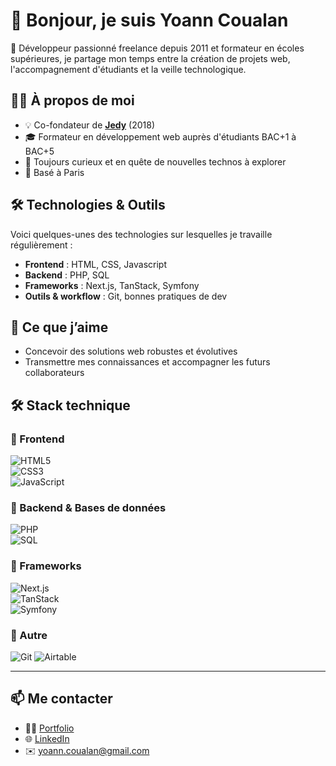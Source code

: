# 👋 Bonjour, je suis Yoann Coualan  

🚀 Développeur passionné freelance depuis 2011 et formateur en écoles supérieures, je partage mon temps entre la création de projets web, l'accompagnement d'étudiants et la veille technologique.

## 👨‍💻 À propos de moi
- 💡 Co-fondateur de [**Jedy**](https://www.jedy.fr/) (2018)
- 🎓 Formateur en développement web auprès d'étudiants BAC+1 à BAC+5
- 🌱 Toujours curieux et en quête de nouvelles technos à explorer
- 📍 Basé à Paris

## 🛠️ Technologies & Outils
Voici quelques-unes des technologies sur lesquelles je travaille régulièrement :  

- **Frontend** : HTML, CSS, Javascript  
- **Backend** : PHP, SQL  
- **Frameworks** : Next.js, TanStack, Symfony  
- **Outils & workflow** : Git, bonnes pratiques de dev  

## 🎯 Ce que j’aime
- Concevoir des solutions web robustes et évolutives  
- Transmettre mes connaissances et accompagner les futurs collaborateurs

## 🛠️ Stack technique  

### 🔹 Frontend  
![HTML5](https://img.shields.io/badge/HTML5-E34F26?style=for-the-badge&logo=html5&logoColor=white)  
![CSS3](https://img.shields.io/badge/CSS3-1572B6?style=for-the-badge&logo=css3&logoColor=white)  
![JavaScript](https://img.shields.io/badge/JavaScript-F7DF1E?style=for-the-badge&logo=javascript&logoColor=black)

### 🔹 Backend & Bases de données
![PHP](https://img.shields.io/badge/PHP-777BB4?style=for-the-badge&logo=php&logoColor=white)  
![SQL](https://img.shields.io/badge/SQL-336791?style=for-the-badge&logo=postgresql&logoColor=white)  

### 🔹 Frameworks  
![Next.js](https://img.shields.io/badge/Next.js-000000?style=for-the-badge&logo=nextdotjs&logoColor=white)  
![TanStack](https://img.shields.io/badge/TanStack-FF4154?style=for-the-badge&logo=reactquery&logoColor=white)  
![Symfony](https://img.shields.io/badge/Symfony-000000?style=for-the-badge&logo=symfony&logoColor=white)  

### 🔹 Autre
![Git](https://img.shields.io/badge/Git-F05032?style=for-the-badge&logo=git&logoColor=white)
![Airtable](https://img.shields.io/badge/Airtable-005AFF?style=for-the-badge&logo=airtable&logoColor=white)

---

## 📫 Me contacter
- 🧑‍💻 [Portfolio](https://www.yoanncoualan.com/)  
- 🌐 [LinkedIn](https://www.linkedin.com/in/yoanncoualan)  
- ✉️ yoann.coualan@gmail.com